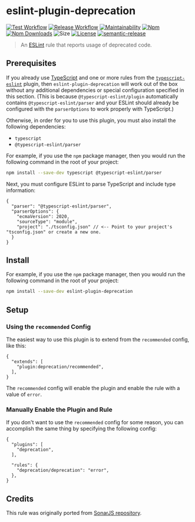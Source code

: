 # eslint-plugin-deprecation

[![Test Workflow](https://github.com/gund/eslint-plugin-deprecation/actions/workflows/test.yml/badge.svg)](https://github.com/gund/eslint-plugin-deprecation/actions/workflows/test.yml)
[![Release Workflow](https://github.com/gund/eslint-plugin-deprecation/actions/workflows/release.yml/badge.svg)](https://github.com/gund/eslint-plugin-deprecation/actions/workflows/release.yml)
[![Maintainability](https://api.codeclimate.com/v1/badges/bfd9c6e327a267130e50/maintainability)](https://codeclimate.com/github/gund/eslint-plugin-deprecation/maintainability)
[![Npm](https://img.shields.io/npm/v/eslint-plugin-deprecation.svg)](https://www.npmjs.com/package/eslint-plugin-deprecation)
[![Npm Downloads](https://img.shields.io/npm/dt/eslint-plugin-deprecation.svg)](https://www.npmjs.com/package/eslint-plugin-deprecation)
![Size](https://badgen.net/bundlephobia/minzip/eslint-plugin-deprecation)
[![License](https://img.shields.io/npm/l/eslint-plugin-deprecation.svg?maxAge=2592000)](https://github.com/gund/eslint-plugin-deprecation/blob/master/LICENSE)
[![semantic-release](https://img.shields.io/badge/%20%20%F0%9F%93%A6%F0%9F%9A%80-semantic--release-e10079.svg)](https://github.com/semantic-release/semantic-release)

> An [ESLint](https://eslint.org/) rule that reports usage of deprecated code.

## Prerequisites

If you already use [TypeScript](https://www.typescriptlang.org/) and one or more rules from the [`typescript-eslint`](https://typescript-eslint.io/) plugin, then `eslint-plugin-deprecation` will work out of the box without any additional dependencies or special configuration specified in this section. (This is because `@typescript-eslint/plugin` automatically contains `@typescript-eslint/parser` and your ESLint should already be configured with the `parserOptions` to work properly with TypeScript.)

Otherwise, in order for you to use this plugin, you must also install the following dependencies:

- `typescript`
- `@typescript-eslint/parser`

For example, if you use the `npm` package manager, then you would run the following command in the root of your project:

```sh
npm install --save-dev typescript @typescript-eslint/parser
```

Next, you must configure ESLint to parse TypeScript and include type information:

```jsonc
{
  "parser": "@typescript-eslint/parser",
  "parserOptions": {
    "ecmaVersion": 2020,
    "sourceType": "module",
    "project": "./tsconfig.json" // <-- Point to your project's "tsconfig.json" or create a new one.
  }
}
```

## Install

For example, if you use the `npm` package manager, then you would run the following command in the root of your project:

```sh
npm install --save-dev eslint-plugin-deprecation
```

## Setup

### Using the `recommended` Config

The easiest way to use this plugin is to extend from the `recommended` config, like this:

```jsonc
{
  "extends": [
    "plugin:deprecation/recommended",
  ],
}
```

The `recommended` config will enable the plugin and enable the rule with a value of `error`.

### Manually Enable the Plugin and Rule

If you don't want to use the `recommended` config for some reason, you can accomplish the same thing by specifying the following config:

```jsonc
{
  "plugins": [
    "deprecation",
  ],

  "rules": {
    "deprecation/deprecation": "error",
  },
}
```

## Credits

This rule was originally ported from [SonarJS repository](https://github.com/SonarSource/SonarJS).
